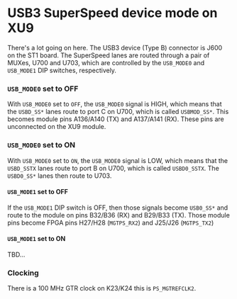 # USB3 SuperSpeed device mode on XU9

There's a lot going on here.
The USB3 device (Type B) connector is J600 on the ST1 board.
The SuperSpeed lanes are routed through a pair of MUXes, U700 and U703, which are controlled by the `USB_MODE0` and `USB_MODE1` DIP switches, respectively.

### `USB_MODE0` set to OFF
With `USB_MODE0` set to `OFF`, the `USB_MODE0` signal is HIGH, which means that the `USBD_SS*` lanes route to port C on U700, which is called `USBMOD_SS*`.
This becomes module pins A136/A140 (TX) and A137/A141 (RX).
These pins are unconnected on the XU9 module.

### `USB_MODE0` set to ON
With `USB_MODE0` set to `ON`, the `USB_MODE0` signal is LOW, which means that the `USBD_SSTX` lanes route to port B on U700, which is called `USBD0_SSTX`.
The `USBD0_SS*` lanes then route to U703.

#### `USB_MODE1` set to OFF
If the `USB_MODE1` DIP switch is OFF, then those signals become `USB0_SS*` and route to the module on pins B32/B36 (RX) and B29/B33 (TX).
Those module pins become FPGA pins H27/H28 (`MGTPS_RX2`) and J25/J26 (`MGTPS_TX2`)

#### `USB_MODE1` set to ON
TBD...

### Clocking
There is a 100 MHz GTR clock on K23/K24 this is `PS_MGTREFCLK2`.

